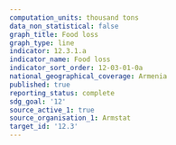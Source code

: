 ```yaml
---
computation_units: thousand tons
data_non_statistical: false
graph_title: Food loss
graph_type: line
indicator: 12.3.1.a
indicator_name: Food loss
indicator_sort_order: 12-03-01-0a
national_geographical_coverage: Armenia
published: true
reporting_status: complete
sdg_goal: '12'
source_active_1: true
source_organisation_1: Armstat
target_id: '12.3'
---
```

